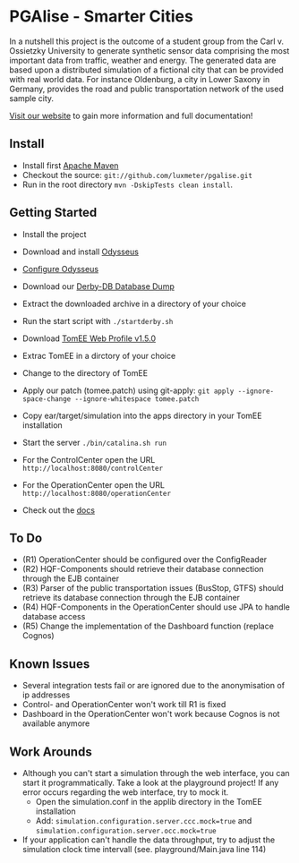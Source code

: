 # PGAlise - Smarter Cities

In a nutshell this project is the outcome of a student group from the Carl v. Ossietzky University to generate synthetic sensor data comprising the most important data from traffic, weather and energy. The generated data are based upon a distributed simulation of a fictional city that can be provided with real world data. For instance Oldenburg, a city in Lower Saxony in Germany, provides the road and public transportation network of the used sample city.

[Visit our website](http://pg-alise.com) to gain more information and full documentation!

## Install
* Install first [Apache Maven](http://maven.apache.org/)
* Checkout the source: `git://github.com/luxmeter/pgalise.git`
* Run in the root directory `mvn -DskipTests clean install`.
   
## Getting Started
* Install the project
* Download and install [Odysseus](http://odysseus.informatik.uni-oldenburg.de:8090/display/ODYSSEUS/Odysseus+Home)
* [Configure Odysseus](https://github.com/luxmeter/pgalise/wiki/Configure-Odysseus)
* Download our [Derby-DB Database Dump](http://uploaded.net/file/w9l8o1fy)
* Extract the downloaded archive in a directory of your choice
* Run the start script with `./startderby.sh`
* Download [TomEE Web Profile v1.5.0](http://archive.apache.org/dist/openejb/openejb-4.5.0/apache-tomee-1.5.0-webprofile.tar.gz)
* Extrac TomEE in a dirctory of your choice
* Change to the directory of TomEE
* Apply our patch (tomee.patch) using git-apply: `git apply --ignore-space-change --ignore-whitespace tomee.patch`
* Copy ear/target/simulation into the apps directory in your TomEE installation
* Start the server `./bin/catalina.sh run`
* For the ControlCenter open the URL `http://localhost:8080/controlCenter`
* For the OperationCenter open the URL `http://localhost:8080/operationCenter`

* Check out the [docs](http://pg-alise.com)

## To Do
* (R1) OperationCenter should be configured over the ConfigReader
* (R2) HQF-Components should retrieve their database connection through the EJB container
* (R3) Parser of the public transportation issues (BusStop, GTFS) should retrieve its database connection through the EJB container
* (R4) HQF-Components in the OperationCenter should use JPA to handle database access
* (R5) Change the implementation of the Dashboard function (replace Cognos)

## Known Issues
* Several integration tests fail or are ignored due to the anonymisation of ip addresses
* Control- and OperationCenter won't work till R1 is fixed
* Dashboard in the OperationCenter won't work because Cognos is not available anymore

## Work Arounds
* Although you can't start a simulation through the web interface, you can start it programmatically. Take a look at the playground project! If any error occurs regarding the web interface, try to mock it.
   - Open the simulation.conf in the applib directory in the TomEE installation
   - Add: `simulation.configuration.server.ccc.mock=true` and `simulation.configuration.server.occ.mock=true`
* If your application can't handle the data throughput, try to adjust the simulation clock time intervall (see. playground/Main.java line 114)
